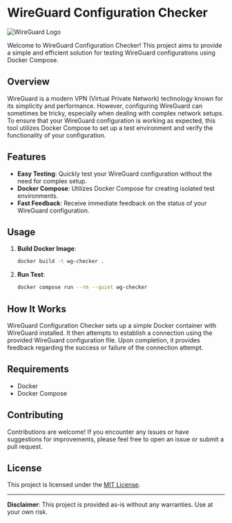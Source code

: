 # WireGuard Configuration Checker

![WireGuard Logo](https://www.wireguard.com/img/wireguard.svg)

Welcome to WireGuard Configuration Checker! This project aims to provide a simple and efficient solution for testing WireGuard configurations using Docker Compose.

## Overview

WireGuard is a modern VPN (Virtual Private Network) technology known for its simplicity and performance. However, configuring WireGuard can sometimes be tricky, especially when dealing with complex network setups. To ensure that your WireGuard configuration is working as expected, this tool utilizes Docker Compose to set up a test environment and verify the functionality of your configuration.

## Features

- **Easy Testing**: Quickly test your WireGuard configuration without the need for complex setup.
- **Docker Compose**: Utilizes Docker Compose for creating isolated test environments.
- **Fast Feedback**: Receive immediate feedback on the status of your WireGuard configuration.

## Usage

1. **Build Docker Image**:
    ```bash
    docker build -t wg-checker .
    ```

2. **Run Test**:
    ```bash
    docker compose run --rm --quiet wg-checker
    ```

## How It Works

WireGuard Configuration Checker sets up a simple Docker container with WireGuard installed. It then attempts to establish a connection using the provided WireGuard configuration file. Upon completion, it provides feedback regarding the success or failure of the connection attempt.

## Requirements

- Docker
- Docker Compose

## Contributing

Contributions are welcome! If you encounter any issues or have suggestions for improvements, please feel free to open an issue or submit a pull request.

## License

This project is licensed under the [MIT License](LICENSE).

---

**Disclaimer**: This project is provided as-is without any warranties. Use at your own risk.

